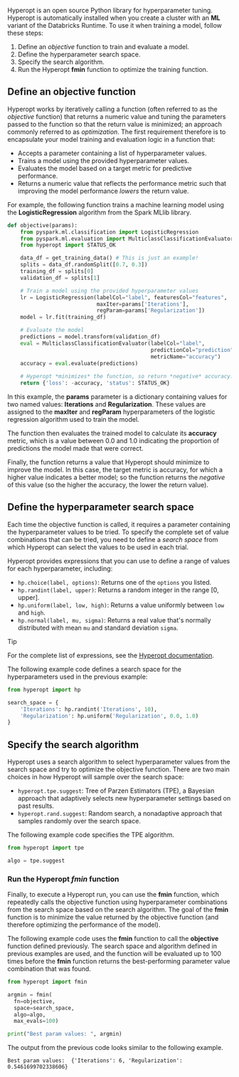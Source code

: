 Hyperopt is an open source Python library for hyperparameter tuning. Hyperopt is automatically installed when you create a cluster with an **ML** variant of the Databricks Runtime. To use it when training a model, follow these steps:

1. Define an *objective* function to train and evaluate a model.
2. Define the hyperparameter search space.
3. Specify the search algorithm.
4. Run the Hyperopt **fmin** function to optimize the training function.

## Define an objective function

Hyperopt works by iteratively calling a function (often referred to as the *objective* function) that returns a numeric value and tuning the parameters passed to the function so that the return value is minimized; an approach commonly referred to as *optimization*. The first requirement therefore is to encapsulate your model training and evaluation logic in a function that:

- Accepts a parameter containing a list of hyperparameter values.
- Trains a model using the provided hyperparameter values.
- Evaluates the model based on a target metric for predictive performance.
- Returns a numeric value that reflects the performance metric such that improving the model performance *lowers* the return value.

For example, the following function trains a machine learning model using the **LogisticRegression** algorithm from the Spark MLlib library. 

```python
def objective(params):
    from pyspark.ml.classification import LogisticRegression
    from pyspark.ml.evaluation import MulticlassClassificationEvaluator
    from hyperopt import STATUS_OK

    data_df = get_training_data() # This is just an example!
    splits = data_df.randomSplit([0.7, 0.3])
    training_df = splits[0]
    validation_df = splits[1]

    # Train a model using the provided hyperparameter values
    lr = LogisticRegression(labelCol="label", featuresCol="features",
                            maxIter=params['Iterations'],
                            regParam=params['Regularization'])
    model = lr.fit(training_df)

    # Evaluate the model
    predictions = model.transform(validation_df)
    eval = MulticlassClassificationEvaluator(labelCol="label",
                                             predictionCol="prediction",
                                             metricName="accuracy")
    accuracy = eval.evaluate(predictions)
    
    # Hyperopt *minimizes* the function, so return *negative* accuracy.
    return {'loss': -accuracy, 'status': STATUS_OK}
```

In this example, the **params** parameter is a dictionary containing values for two named values: **Iterations** and **Regularization**. These values are assigned to the **maxIter** and **regParam** hyperparameters of the logistic regression algorithm used to train the model.

The function then evaluates the trained model to calculate its **accuracy** metric, which is a value between 0.0 and 1.0 indicating the proportion of predictions the model made that were correct.

Finally, the function returns a value that Hyperopt should minimize to improve the model. In this case, the target metric is accuracy, for which a higher value indicates a better model; so the function returns the *negative* of this value (so the higher the accuracy, the lower the return value).

## Define the hyperparameter search space

Each time the objective function is called, it requires a parameter containing the hyperparameter values to be tried. To specify the complete set of value combinations that can be tried, you need to define a *search space* from which Hyperopt can select the values to be used in each trial.

Hyperopt provides expressions that you can use to define a range of values for each hyperparameter, including:

- `hp.choice(label, options)`: Returns one of the `options` you listed.
- `hp.randint(label, upper)`: Returns a random integer in the range [0, upper].
- `hp.uniform(label, low, high)`: Returns a value uniformly between `low` and `high`. 
- `hp.normal(label, mu, sigma)`: Returns a real value that's normally distributed with mean `mu` and standard deviation `sigma`.

> [!TIP]
> For the complete list of expressions, see the [Hyperopt documentation](https://hyperopt.github.io/hyperopt/getting-started/search_spaces?azure-portal=true#parameter-expressions).

The following example code defines a search space for the hyperparameters used in the previous example:

```python
from hyperopt import hp

search_space = {
    'Iterations': hp.randint('Iterations', 10),
    'Regularization': hp.uniform('Regularization', 0.0, 1.0)
}
```

## Specify the search algorithm

Hyperopt uses a search algorithm to select hyperparameter values from the search space and try to optimize the objective function. There are two main choices in how Hyperopt will sample over the search space:

- `hyperopt.tpe.suggest`: Tree of Parzen Estimators (TPE), a Bayesian approach that adaptively selects new hyperparameter settings based on past results.
- `hyperopt.rand.suggest`: Random search, a nonadaptive approach that samples randomly over the search space.

The following example code specifies the TPE algorithm.

```python
from hyperopt import tpe

algo = tpe.suggest
```

### Run the Hyperopt *fmin* function

Finally, to execute a Hyperopt run, you can use the **fmin** function, which repeatedly calls the objective function using hyperparameter combinations from the search space based on the search algorithm. The goal of the **fmin** function is to minimize the value returned by the objective function (and therefore optimizing the performance of the model).

The following example code uses the **fmin** function to call the **objective** function defined previously. The search space and algorithm defined in previous examples are used, and the function will be evaluated up to 100 times before the **fmin** function returns the best-performing parameter value combination that was found.

```python
from hyperopt import fmin

argmin = fmin(
  fn=objective,
  space=search_space,
  algo=algo,
  max_evals=100)

print("Best param values: ", argmin)
```

The output from the previous code looks similar to the following example.

```text
Best param values:  {'Iterations': 6, 'Regularization': 0.5461699702338606}
```